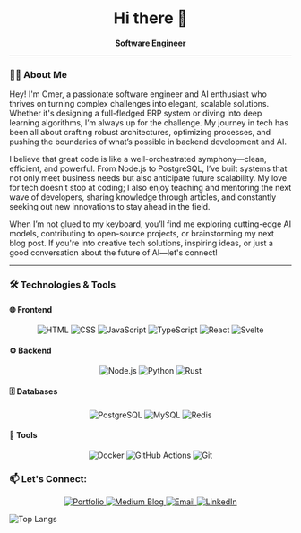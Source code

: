 <h1 align="center">Hi there 👋</h1>

<p align="center">
  <b>Software Engineer</b>
</p>

---

### 👨‍💻 About Me

Hey! I'm Omer, a passionate software engineer and AI enthusiast who thrives on turning complex challenges into elegant, scalable solutions. Whether it's designing a full-fledged ERP system or diving into deep learning algorithms, I’m always up for the challenge. My journey in tech has been all about crafting robust architectures, optimizing processes, and pushing the boundaries of what’s possible in backend development and AI.

I believe that great code is like a well-orchestrated symphony—clean, efficient, and powerful. From Node.js to PostgreSQL, I’ve built systems that not only meet business needs but also anticipate future scalability. My love for tech doesn’t stop at coding; I also enjoy teaching and mentoring the next wave of developers, sharing knowledge through articles, and constantly seeking out new innovations to stay ahead in the field.

When I’m not glued to my keyboard, you’ll find me exploring cutting-edge AI models, contributing to open-source projects, or brainstorming my next blog post. If you're into creative tech solutions, inspiring ideas, or just a good conversation about the future of AI—let's connect!


---

### 🛠️ Technologies & Tools

#### 🌐 Frontend
<p align="center">
  <img src="https://img.shields.io/badge/Code-HTML5-E34F26?style=for-the-badge&logo=html5&logoColor=white" alt="HTML">
  <img src="https://img.shields.io/badge/Style-CSS3-1572B6?style=for-the-badge&logo=css3&logoColor=white" alt="CSS">
  <img src="https://img.shields.io/badge/Frontend-JavaScript-F7DF1E?style=for-the-badge&logo=javascript&logoColor=black" alt="JavaScript">
  <img src="https://img.shields.io/badge/Frontend-TypeScript-007ACC?style=for-the-badge&logo=typescript&logoColor=white" alt="TypeScript">
  <img src="https://img.shields.io/badge/Frontend-React-61DAFB?style=for-the-badge&logo=react&logoColor=black" alt="React">
  <img src="https://img.shields.io/badge/Frontend-Svelte-FF3E00?style=for-the-badge&logo=svelte&logoColor=white" alt="Svelte">
</p>

#### ⚙️ Backend
<p align="center">
  <img src="https://img.shields.io/badge/Code-Node.js-339933?style=for-the-badge&logo=nodedotjs&logoColor=white" alt="Node.js">
  <img src="https://img.shields.io/badge/Code-Python-3776AB?style=for-the-badge&logo=python&logoColor=white" alt="Python">
  <img src="https://img.shields.io/badge/Code-Rust-000000?style=for-the-badge&logo=rust&logoColor=white" alt="Rust">
</p>

#### 🗄️ Databases
<p align="center">
  <img src="https://img.shields.io/badge/Database-PostgreSQL-4169E1?style=for-the-badge&logo=postgresql&logoColor=white" alt="PostgreSQL">
  <img src="https://img.shields.io/badge/Database-MySQL-4479A1?style=for-the-badge&logo=mysql&logoColor=white" alt="MySQL">
  <img src="https://img.shields.io/badge/Database-Redis-DC382D?style=for-the-badge&logo=redis&logoColor=white" alt="Redis">
</p>

#### 🔧 Tools
<p align="center">
  <img src="https://img.shields.io/badge/DevOps-Docker-2496ED?style=for-the-badge&logo=docker&logoColor=white" alt="Docker">
  <img src="https://img.shields.io/badge/Cloud-GitHub_Actions-2088FF?style=for-the-badge&logo=github-actions&logoColor=white" alt="GitHub Actions">
  <img src="https://img.shields.io/badge/Version%20Control-Git-F05032?style=for-the-badge&logo=git&logoColor=white" alt="Git">
</p>

### 📫 Let's Connect:

<p align="center">
  <a href="https://codnomer.vercel.app/">
    <img src="https://img.shields.io/badge/Portfolio-Visit-181717?style=flat&logo=github" alt="Portfolio">
  </a>
  <a href="https://medium.com/@codnomer">
    <img src="https://img.shields.io/badge/Medium-Blog-000000?style=flat&logo=medium" alt="Medium Blog">
  </a>
  <a href="mailto:demirhanomer11@gmail.com">
    <img src="https://img.shields.io/badge/Email-Contact-red?style=flat&logo=gmail&color=EA4335" alt="Email">
  </a>
  <a href="https://www.linkedin.com/in/codnomer">
    <img src="https://img.shields.io/badge/LinkedIn-Connect-0077B5?style=flat&logo=linkedin&logoColor=white" alt="LinkedIn">
  </a>
</p>

![Top Langs](https://github-readme-stats.vercel.app/api/top-langs/?username=codnomer&size_weight=0.5&count_weight=0.5)
<!--
**codnomer/codnomer** is a ✨ _special_ ✨ repository because its `README.md` (this file) appears on your GitHub profile.

Here are some ideas to get you started:

- 🔭 I’m currently working on ...
- 🌱 I’m currently learning ...
- 👯 I’m looking to collaborate on ...
- 🤔 I’m looking for help with ...
- 💬 Ask me about ...
- 📫 How to reach me: ...
- 😄 Pronouns: ...
- ⚡ Fun fact: ...
-->
